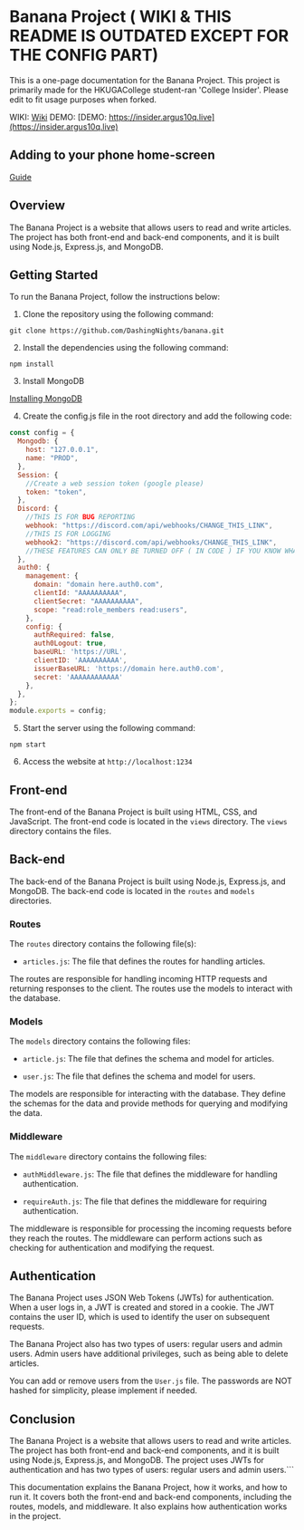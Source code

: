 # Banana Project ( WIKI & THIS README IS OUTDATED EXCEPT FOR THE CONFIG PART)

This is a one-page documentation for the Banana Project. This project is primarily made for the HKUGACollege student-ran 'College Insider'. Please edit to fit usage purposes when forked.

WIKI:
[Wiki](https://github.com/DashingNights/banana/wiki)
DEMO:
[DEMO: https://insider.argus10q.live](https://insider.argus10q.live)

## Adding to your phone home-screen

[Guide](https://www.macrumors.com/how-to/add-a-web-link-to-home-screen-iphone-ipad/)

## Overview

The Banana Project is a website that allows users to read and write articles. The project has both front-end and back-end components, and it is built using Node.js, Express.js, and MongoDB.

## Getting Started

To run the Banana Project, follow the instructions below:

1. Clone the repository using the following command:

`git clone https://github.com/DashingNights/banana.git`

2. Install the dependencies using the following command:

`npm install`

3. Install MongoDB

[Installing MongoDB](https://www.mongodb.com/docs/manual/administration/install-community/)

4. Create the config.js file in the root directory and add the following code:

```javascript
const config = {
  Mongodb: {
    host: "127.0.0.1",
    name: "PROD",
  },
  Session: {
    //Create a web session token (google please)
    token: "token",
  },
  Discord: {
    //THIS IS FOR BUG REPORTING
    webhook: "https://discord.com/api/webhooks/CHANGE_THIS_LINK",
    //THIS IS FOR LOGGING
    webhook2: "https://discord.com/api/webhooks/CHANGE_THIS_LINK",
    //THESE FEATURES CAN ONLY BE TURNED OFF ( IN CODE ) IF YOU KNOW WHAT YOU ARE DOING, PLEASE DO NOT TURN THEM OFF IF YOU DO NOT KNOW WHAT YOU ARE DOING, HAVING A LOGGING SYSTEM IS VERY IMPORTANT FOR DEBUGGING
  },
  auth0: {
    management: {
      domain: "domain here.auth0.com",
      clientId: "AAAAAAAAAA",
      clientSecret: "AAAAAAAAAA",
      scope: "read:role_members read:users",
    },
    config: {
      authRequired: false,
      auth0Logout: true,
      baseURL: 'https://URL',
      clientID: 'AAAAAAAAAA',
      issuerBaseURL: 'https://domain here.auth0.com',
      secret: 'AAAAAAAAAAAA'
    },
  },
};
module.exports = config;
```

5. Start the server using the following command:

`npm start`

6. Access the website at `http://localhost:1234`

## Front-end

The front-end of the Banana Project is built using HTML, CSS, and JavaScript. The front-end code is located in the `views` directory. The `views` directory contains the files.

## Back-end

The back-end of the Banana Project is built using Node.js, Express.js, and MongoDB. The back-end code is located in the `routes` and `models` directories.

### Routes

The `routes` directory contains the following file(s):

- `articles.js`: The file that defines the routes for handling articles.

The routes are responsible for handling incoming HTTP requests and returning responses to the client. The routes use the models to interact with the database.

### Models

The `models` directory contains the following files:

- `article.js`: The file that defines the schema and model for articles.

- `user.js`: The file that defines the schema and model for users.

The models are responsible for interacting with the database. They define the schemas for the data and provide methods for querying and modifying the data.

### Middleware

The `middleware` directory contains the following files:

- `authMiddleware.js`: The file that defines the middleware for handling authentication.

- `requireAuth.js`: The file that defines the middleware for requiring authentication.

The middleware is responsible for processing the incoming requests before they reach the routes. The middleware can perform actions such as checking for authentication and modifying the request.

## Authentication

The Banana Project uses JSON Web Tokens (JWTs) for authentication. When a user logs in, a JWT is created and stored in a cookie. The JWT contains the user ID, which is used to identify the user on subsequent requests.

The Banana Project also has two types of users: regular users and admin users. Admin users have additional privileges, such as being able to delete articles.

You can add or remove users from the `User.js` file. The passwords are NOT hashed for simplicity, please implement if needed.

## Conclusion

The Banana Project is a website that allows users to read and write articles. The project has both front-end and back-end components, and it is built using Node.js, Express.js, and MongoDB. The project uses JWTs for authentication and has two types of users: regular users and admin users.```

This documentation explains the Banana Project, how it works, and how to run it. It covers both the front-end and back-end components, including the routes, models, and middleware. It also explains how authentication works in the project.
